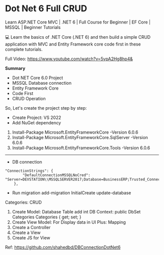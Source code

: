 # Dot Net 6 Full CRUD
Learn ASP.NET Core MVC | .NET 6 | Full Course for Beginner | EF Core | MSSQL | Beginner Tutorials

💻 
Learn the basics of .NET Core (.NET 6) and then build a simple CRUD application with MVC and Entity Framework core code first in these complete tutorials.

Full Video:
https://www.youtube.com/watch?v=5vpA2Hg8hp4&


<b>Summary</b>
- Dot NET Core 6.0 Project
- MSSQL Database connection
- Entity Framework Core
- Code First 
- CRUD Operation


So, Let's create the project step by step:
- Create Project: VS 2022
- Add NuGet dependency
1. Install-Package Microsoft.EntityFrameworkCore -Version 6.0.6
2. Install-Package Microsoft.EntityFrameworkCore.SqlServer -Version 6.0.6
3. Install-Package Microsoft.EntityFrameworkCore.Tools -Version 6.0.6

<hr />

- DB connection
```
"ConnectionStrings": {
        "DefaultConnectionMSSQLNoCred": "Server=DEVSTATION\\MSSQLSERVER2017;Database=BusinessERP;Trusted_Connection=True;MultipleActiveResultSets=true"
    },
```

- Run migration
add-migration InitialCreate
update-database

Categories: CRUD
1. Create Model: Database Table
add int DB Context:
 public DbSet Categories Categories { get; set; }
2. Create View Model: For Display data in UI
Plus: Mapping
3. Create a Controller
4. Create a View
5. Create JS for View


Ref:
https://github.com/shahedbd/DBConnectionDotNet6
